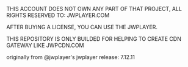 THIS ACCOUNT DOES NOT OWN ANY PART OF THAT PROJECT, ALL RIGHTS RESERVED TO: JWPLAYER.COM

AFTER BUYING A LICENSE, YOU CAN USE THE JWPLAYER.

THIS REPOSITORY IS ONLY BUILDED FOR HELPING TO CREATE CDN GATEWAY LIKE JWPCDN.COM

originally from @jwplayer's jwplayer release: 7.12.11
